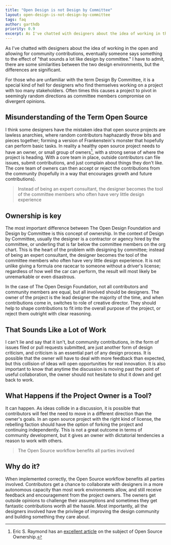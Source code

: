 ```yaml
---
title: "Open Design is not Design by Committee"
layout: open-design-is-not-design-by-committee
tags: faq
author: garthdb
priority: 0.9
excerpt: As I've chatted with designers about the idea of working in the open and allowing for community contributions, eventually someone says something to the effect of "that sounds a lot like design by committee." I have to admit, there are some similarities between the two design environments, but the differences are significant.
---
```


As I've chatted with designers about the idea of working in the open and allowing for community contributions, eventually someone says something to the effect of "that sounds a lot like design by committee." I have to admit, there are some similarities between the two design environments, but the differences are significant.

For those who are unfamiliar with the term Design By Committee, it is a special kind of hell for designers who find themselves working on a project with too many stakeholders. Often times this causes a project to pivot in seemingly random directions as committee members compromise on divergent opinions.

## Misunderstanding of the Term Open Source

I think some designers have the mistaken idea that open source projects are lawless anarchies, where random contributors haphazardly throw bits and pieces together; forming a version of Frankenstein's monster that hopefully can perform basic tasks. In reality a healthy open source project needs to have an owner, or small group of owners[^footnote], with a strong sense of where the project is heading. With a core team in place, outside contributors can file issues, submit contributions, and just complain about things they don't like. The core team of owners can then accept or reject the contributions from the community (hopefully in a way that encourages growth and future contributions).

> Instead of being an expert consultant, the designer becomes the tool of the committee members who often have very little design experience

## Ownership is key

The most important difference between The Open Design Foundation and Design by Committee is this concept of ownership. In the context of Design by Committee, usually the designer is a contractor or agency hired by the committee, or underling that is far below the committee members on the org chart. This is the heart of the problem with designing by committee; instead of being an expert consultant, the designer becomes the tool of the committee members who often have very little design experience. It is not unlike giving a formula one racecar to someone without a driver's license; regardless of how well the car can perform, the result will most likely be unremarkable or even disastrous.

In the case of The Open Design Foundation, not all contributors and community members are equal, but all involved should be designers. The owner of the project is the lead designer the majority of the time, and when contributions come in, switches to role of creative director. They should help to shape contributions to fit into the overall purpose of the project, or reject them outright with clear reasoning.

## That Sounds Like a Lot of Work

I can't lie and say that it isn't, but community contributions, in the form of issues filed or pull requests submitted, are just another form of design criticism, and criticism is an essential part of any design process. It is possible that the owner will have to deal with more feedback than expected, but this collision of ideas will open opportunities for real innovation. It is also important to know that anytime the discussion is moving past the point of useful collaboration, the owner should not hesitate to shut it down and get back to work.

## What Happens if the Project Owner is a Tool?

It can happen. As ideas collide in a discussion, it is possible that contributors will feel the need to move in a different direction than the owner's goals. In an open source project with the right kind of license, the rebelling faction should have the option of forking the project and continuing independently. This is not a great outcome in terms of community development, but it gives an owner with dictatorial tendencies a reason to work with others.

>The Open Source workflow benefits all parties involved

## Why do it?

When implemented correctly, the Open Source workflow benefits all parties involved. Contributors get a chance to collaborate with designers in a more autonomous capacity than most work environments allow, and still receive feedback and encouragement from the project owners. The owners get outside opinions to challenge their assumptions and sometimes they get fantastic contributions worth all the hassle. Most importantly, all the designers involved have the privilege of improving the design community and building something they care about.

[^footnote]: Eric S. Raymond has an [excellent article](http://catb.org/esr/writings/homesteading/homesteading/ar01s04.html) on the subject of Open Source Ownership.
